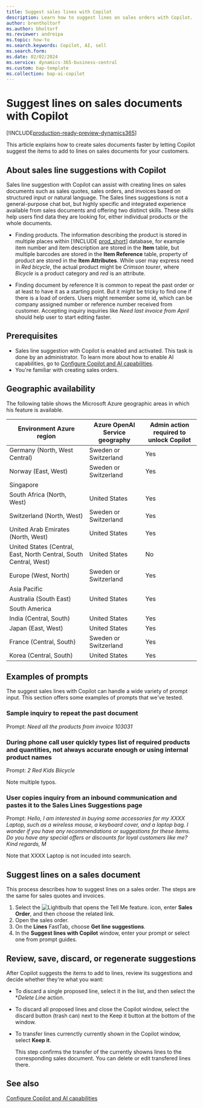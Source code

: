 ```yaml
---
title: Suggest sales lines with Copilot
description: Learn how to suggest lines on sales orders with Copilot.
author: brentholtorf
ms.author: bholtorf
ms.reviewer: andreipa
ms.topic: how-to
ms.search.keywords: Copilot, AI, sell
ms.search.form:
ms.date: 02/02/2024
ms.service: dynamics-365-business-central
ms.custom: bap-template
ms.collection: bap-ai-copilot
---
```


# Suggest lines on sales documents with Copilot

[!INCLUDE[production-ready-preview-dynamics365](includes/production-ready-preview-dynamics365.md)]

This article explains how to create sales documents faster by letting Copilot suggest the items to add to lines on sales documents for your customers.

## About sales line suggestions with Copilot

Sales line suggestion with Copilot can assist with creating lines on sales documents such as sales quotes, sales orders, and invoices based on structured input or natural language. The Sales lines suggestions is not a general-purpose chat bot, but highly specific and integrated experience available from sales documents and offering two distinct skills. These skills help users find data they are looking for, either individual products or the whole documents.

* Finding products.
The information describing the product is stored in multiple places within [!INCLUDE [prod_short](includes/prod_short.md)] database, for example item number and item description are stored in the **Item** table, but multiple barcodes are stored in the **Item Reference** table, property of product are stored in the **Item Attributes**. While user may express need in *Red bicycle*, the actual product might be *Crimson tourer*, where *Bicycle* is a product category and *red* is an attribute.

* Finding document by reference
It is common to repeat the past order or at least to have it as a starting point. But it might be tricky to find one if there is a load of orders. Users might remember some id, which can be company assigned number or reference number received from customer. Accepting inquiry inquiries like *Need last invoice from April* should help user to start editing faster.

## Prerequisites

* Sales line suggestion with Copilot is enabled and activated. This task is done by an administrator. To learn more about how to enable AI capabilities, go to [Configure Copilot and AI capabilities](enable-ai.md).
* You're familiar with creating sales orders.

## Geographic availability

The following table shows the Microsoft Azure geographic areas in which his feature is available.


|Environment Azure region  |Azure OpenAI Service geography   |Admin action required to unlock Copilot  |
|---------|---------|---------|
|Germany (North, West Central)     | Sweden or Switzerland        |  Yes       |
|Norway (East, West)     | Sweden or Switzerland        | Yes     |
|Singapore     |         |         |
|South Africa (North, West)     |   United States      |   Yes      |
|Switzerland (North, West)     |  Sweden or Switzerland       |    Yes     |
|United Arab Emirates (North, West)     |    United States     |   Yes     |
|United States (Central, East, North Central, South Central, West)     |   United States      |   No      |
|Europe (West, North)     |   Sweden or Switzerland      |   Yes      |
|Asia Pacific     |         |         |
|Australia (South East)     |   United States      |    Yes     |
|South America     |         |         |
|India (Central, South)     |    United States     |   Yes      |
|Japan (East, West)     |    United States     |    Yes     |
|France (Central, South)     |    Sweden or Switzerland     |    Yes     |
|Korea (Central, South)     |    United States     |    Yes     |

## Examples of prompts

The suggest sales lines with Copilot can handle a wide variety of prompt input. This section offers some examples of prompts that we've tested.

### Sample inquiry to repeat the past document
Prompt: *Need all the products from invoice 103031*

### During phone call user quickly types list of required products and quantities, not always accurate enough or using internal product names
Prompt: *2 Red Kids Biicycle*

Note multiple typos. 

### User copies inquiry from an inbound communication and pastes it to the Sales Lines Suggestions page
Prompt: *Hello, I am interested in buying some accessories for my XXXX Laptop, such as a wireless mouse, a keyboard cover, and a laptop bag. I wonder if you have any recommendations or suggestions for these items. Do you have any special offers or discounts for loyal customers like me? Kind regards, M*

Note that XXXX Laptop is not incuded into search.

## Suggest lines on a sales document

This process describes how to suggest lines on a sales order. The steps are the same for sales quotes and invoices.

1. Select the ![Lightbulb that opens the Tell Me feature.](media/ui-search/search_small.png "Tell me what you want to do") icon, enter **Sales Order**, and then choose the related link.
1. Open the sales order.
1. On the **Lines** FastTab, choose **Get line suggestions**.
1. In the **Suggest lines with Copilot** window, enter your prompt or select one from prompt guides. 

## Review, save, discard, or regenerate suggestions

After Copilot suggests the items to add to lines, review its suggestions and decide whether they're what you want:
* To discard a single proposed line, select it in the list, and then select the **Delete Line* action.
* To discard all proposed lines and close the Copilot window, select the discard button (trash can) next to the Keep it button at the bottom of the window.
* To transfer lines currenctly currently shown in the Copilot window, select **Keep it**. 

  This step confirms the transfer of the currently showns lines to the corresponding sales document. You can delete or edit transfered lines there.

## See also

[Configure Copilot and AI capabilities](enable-ai.md)

